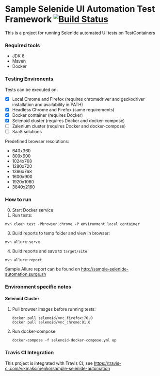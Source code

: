 Sample Selenide UI Automation Test Framework [![Build Status](https://travis-ci.com/vikmaksimenko/sample-selenide-automation.svg?branch=master)](https://travis-ci.com/vikmaksimenko/sample-selenide-automation)
=====================================================

This is a project for running Selenide automated UI tests on TestContainers 

### Required tools
 
* JDK 8
* Maven
* Docker 

### Testing Environents

Tests can be executed on: 

- [x] Local Chrome and Firefox (requires chromedriver and geckodriver installation and availability in PATH)
- [x] Headless Chrome and Firefox (same requirements)
- [x] Docker container (requires Docker)
- [x] Selenoid cluster (requires Docker and docker-compose)
- [ ] Zalenium cluster (requires Docker and docker-compose)
- [ ] SaaS solutions

Predefined browser resolutions:
 
- 640x360
- 800x600
- 1024x768
- 1280x720
- 1366x768
- 1600x900
- 1920x1080
- 3840x2160

### How to run


0. Start Docker service 
1. Run tests:
```
mvn clean test -Pbrowser.chrome -P environment.local.container
```
3. Build reports to temp folder and view in browser:    
```
mvn allure:serve
```
4. Build reports and save to `target/site`
```
mvn allure:report
```

Sample Allure report can be found on http://sample-selenide-automation.surge.sh

### Environment specific notes

#### Selenoid Cluster

1. Pull browser images before running tests: 
    ```
    docker pull selenoid/vnc_firefox:76.0
    docker pull selenoid/vnc_chrome:81.0
    ```
2. Run docker-compose
   ```
   docker-compose -f selenoid-docker-compose.yml up
   ```

### Travis CI Integration

This project is integrated with Travis CI, see https://travis-ci.com/vikmaksimenko/sample-selenide-automation 
